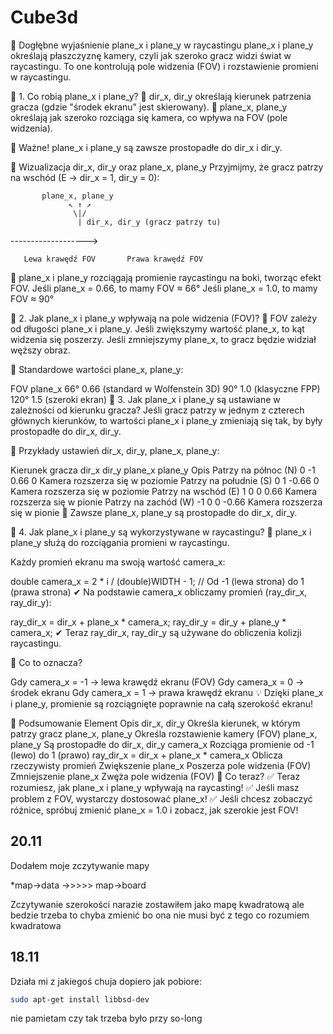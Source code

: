 # Cube3d

📌 Dogłębne wyjaśnienie plane_x i plane_y w raycastingu
plane_x i plane_y określają płaszczyznę kamery, czyli jak szeroko gracz widzi świat w raycastingu.
To one kontrolują pole widzenia (FOV) i rozstawienie promieni w raycastingu.

🎯 1. Co robią plane_x i plane_y?
🔹 dir_x, dir_y określają kierunek patrzenia gracza (gdzie "środek ekranu" jest skierowany).
🔹 plane_x, plane_y określają jak szeroko rozciąga się kamera, co wpływa na FOV (pole widzenia).

📌 Ważne! plane_x i plane_y są zawsze prostopadłe do dir_x i dir_y.

📌 Wizualizacja dir_x, dir_y oraz plane_x, plane_y
Przyjmijmy, że gracz patrzy na wschód (E → dir_x = 1, dir_y = 0):

           plane_x, plane_y
                 ↖ ↑ ↗
                  \|/
                   | dir_x, dir_y (gracz patrzy tu)
------------------->

       Lewa krawędź FOV       Prawa krawędź FOV
📌 plane_x i plane_y rozciągają promienie raycastingu na boki, tworząc efekt FOV.
Jeśli plane_x = 0.66, to mamy FOV ≈ 66°
Jeśli plane_x = 1.0, to mamy FOV ≈ 90°

🎯 2. Jak plane_x i plane_y wpływają na pole widzenia (FOV)?
📌 FOV zależy od długości plane_x i plane_y.
Jeśli zwiększymy wartość plane_x, to kąt widzenia się poszerzy.
Jeśli zmniejszymy plane_x, to gracz będzie widział węższy obraz.

🔹 Standardowe wartości plane_x, plane_y:

FOV	plane_x
66°	0.66 (standard w Wolfenstein 3D)
90°	1.0 (klasyczne FPP)
120°	1.5 (szeroki ekran)
🎯 3. Jak plane_x i plane_y są ustawiane w zależności od kierunku gracza?
Jeśli gracz patrzy w jednym z czterech głównych kierunków, to wartości plane_x i plane_y zmieniają się tak, by były prostopadłe do dir_x, dir_y.

📌 Przykłady ustawień dir_x, dir_y, plane_x, plane_y:

Kierunek gracza	dir_x	dir_y	plane_x	plane_y	Opis
Patrzy na północ (N)	0	-1	0.66	0	Kamera rozszerza się w poziomie
Patrzy na południe (S)	0	1	-0.66	0	Kamera rozszerza się w poziomie
Patrzy na wschód (E)	1	0	0	0.66	Kamera rozszerza się w pionie
Patrzy na zachód (W)	-1	0	0	-0.66	Kamera rozszerza się w pionie
📌 Zawsze plane_x, plane_y są prostopadłe do dir_x, dir_y.

🎯 4. Jak plane_x i plane_y są wykorzystywane w raycastingu?
📌 plane_x i plane_y służą do rozciągania promieni w raycastingu.

Każdy promień ekranu ma swoją wartość camera_x:

double camera_x = 2 * i / (double)WIDTH - 1; // Od -1 (lewa strona) do 1 (prawa strona)
✔ Na podstawie camera_x obliczamy promień (ray_dir_x, ray_dir_y):

ray_dir_x = dir_x + plane_x * camera_x;
ray_dir_y = dir_y + plane_y * camera_x;
✔ Teraz ray_dir_x, ray_dir_y są używane do obliczenia kolizji raycastingu.

📌 Co to oznacza?

Gdy camera_x = -1 → lewa krawędź ekranu (FOV)
Gdy camera_x = 0 → środek ekranu
Gdy camera_x = 1 → prawa krawędź ekranu
💡 Dzięki plane_x i plane_y, promienie są rozciągnięte poprawnie na całą szerokość ekranu!

📌 Podsumowanie
Element	Opis
dir_x, dir_y	Określa kierunek, w którym patrzy gracz
plane_x, plane_y	Określa rozstawienie kamery (FOV)
plane_x, plane_y	Są prostopadłe do dir_x, dir_y
camera_x	Rozciąga promienie od -1 (lewo) do 1 (prawo)
ray_dir_x = dir_x + plane_x * camera_x	Oblicza rzeczywisty promień
Zwiększenie plane_x	Poszerza pole widzenia (FOV)
Zmniejszenie plane_x	Zwęża pole widzenia (FOV)
🚀 Co teraz?
✅ Teraz rozumiesz, jak plane_x i plane_y wpływają na raycasting!
✅ Jeśli masz problem z FOV, wystarczy dostosować plane_x!
✅ Jeśli chcesz zobaczyć różnice, spróbuj zmienić plane_x = 1.0 i zobacz, jak szerokie jest FOV!


## 20.11

Dodałem moje zczytywanie mapy

*map->data ->>>>> map->board

Zczytywanie szerokości narazie zostawiłem jako mapę kwadratową ale bedzie trzeba to chyba zmienić bo ona nie musi być z tego co rozumiem kwadratowa


## 18.11

Działa mi z jakiegoś chuja dopiero jak pobiore:

```sh
sudo apt-get install libbsd-dev
```
nie pamietam czy tak trzeba było przy so-long
